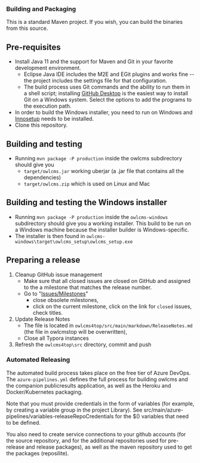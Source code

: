 ### Building and Packaging

This is a standard Maven project.  If you wish, you can build the binaries from this source.

## Pre-requisites

- Install Java 11 and the support for Maven and Git in your favorite development environment. 
  - Eclipse Java IDE includes the M2E and EGit plugins and works fine -- the project includes the settings file for that configuration.
  - The build process uses Git commands and the ability to run them in a shell script; installing [GitHub Desktop](https://desktop.github.com/) is the easiest way to install Git on a Windows system. Select the options to add the programs to the execution path.
- In order to build the Windows installer, you need to run on Windows and [Innosetup](http://www.jrsoftware.org/isinfo.php) needs to be installed.
- Clone this repository.


## Building and testing

- Running ``mvn package -P production`` inside the owlcms subdirectory should give you 
  - `target/owlcms.jar` working  uberjar (a .jar file that contains all the dependencies)
  - `target/owlcms.zip` which is used on Linux and Mac
  
## Building and testing the Windows installer

- Running ``mvn package -P production`` inside the `owlcms-windows` subdirectory should give you a working installer.  This build to be run on a Windows machine because the installer builder is Windows-specific.
- The installer is then found in `owlcms-windows\target\owlcms_setup\owlcms_setup.exe`
  
## Preparing a release

1. Cleanup GitHub issue management
   - Make sure that all closed issues are closed on GitHub and assigned to the a milestone that matches the release number.
   - Go to "[Issues/Milestones](Issues/Milestones)"
     - close obsolete milestones,
     - click on the current milestone, click on the link for `closed` issues, check titles.
2. Update Release Notes
   - The file is located in `owlcms4top/src/main/markdown/ReleaseNotes.md` (the file in owlcmstop will be overwritten),
   - Close all Typora instances
3. Refresh the `owlcms4top\src` directory, commit and push

### Automated Releasing

The automated build process takes place on the free tier of Azure DevOps.
The `azure-pipelines.yml` defines the full process for building owlcms and the companion publicresults application, as well as the Heroku and Docker/Kubernetes packaging.

Note that you must provide credentials in the form of variables (for example, by creating a variable group in the project Library).  See src/main/azure-pipelines/variables-releaseRepoCredentials for the $() variables that need to be defined.

You also need to create service connections to your github accounts (for the source repository, and for the additional repositories used for pre-release and release packages), as well as the maven repository used to get the packages (reposilite).



